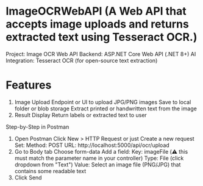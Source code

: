 # ImageOCRWebAPI (A Web API that accepts image uploads and returns extracted text using Tesseract OCR.)
Project: Image OCR Web API 
Backend: ASP.NET Core Web API (.NET 8+)
AI Integration:
Tesseract OCR (for open-source text extraction)

# Features
1. Image Upload
Endpoint or UI to upload JPG/PNG images
Save to local folder or blob storage
Extract printed or handwritten text from the image
2. Result Display
Return labels or extracted text to user

Step-by-Step in Postman
1. Open Postman
Click New > HTTP Request or just Create a new request
Set:
Method: POST
URL: http://localhost:5000/api/ocr/upload
2. Go to Body tab
Choose form-data
Add a field:
Key: imageFile (⚠️ this must match the parameter name in your controller)
Type: File (click dropdown from "Text")
Value: Select an image file (PNG/JPG) that contains some readable text
3. Click Send


